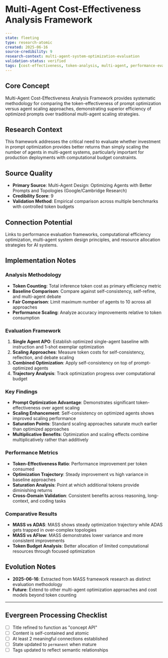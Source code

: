 # Multi-Agent Cost-Effectiveness Analysis Framework

```yaml
---
state: fleeting
type: research-atomic
created: 2025-06-16
source-credibility: 9
research-context: multi-agent-system-optimization-evaluation
validation-status: verified
tags: [cost-effectiveness, token-analysis, multi-agent, performance-evaluation, mass-framework]
---
```

## Core Concept

Multi-Agent Cost-Effectiveness Analysis Framework provides systematic methodology for comparing the token-effectiveness of prompt optimization versus agent scaling approaches, demonstrating superior efficiency of optimized prompts over traditional multi-agent scaling strategies.

## Research Context

This framework addresses the critical need to evaluate whether investment in prompt optimization provides better returns than simply scaling the number of agents in multi-agent systems, particularly important for production deployments with computational budget constraints.

## Source Quality

- **Primary Source**: Multi-Agent Design: Optimizing Agents with Better Prompts and Topologies (Google/Cambridge Research)
- **Credibility Score**: 9
- **Validation Method**: Empirical comparison across multiple benchmarks with controlled token budgets

## Connection Potential

Links to performance evaluation frameworks, computational efficiency optimization, multi-agent system design principles, and resource allocation strategies for AI systems.

## Implementation Notes

### Analysis Methodology
- **Token Counting**: Total inference token cost as primary efficiency metric
- **Baseline Comparison**: Compare against self-consistency, self-refine, and multi-agent debate
- **Fair Comparison**: Limit maximum number of agents to 10 across all approaches
- **Performance Scaling**: Analyze accuracy improvements relative to token consumption

### Evaluation Framework
1. **Single Agent APO**: Establish optimized single-agent baseline with instruction and 1-shot exemplar optimization
2. **Scaling Approaches**: Measure token costs for self-consistency, reflection, and debate scaling
3. **Combined Optimization**: Apply self-consistency on top of prompt-optimized agents
4. **Trajectory Analysis**: Track optimization progress over computational budget

### Key Findings
- **Prompt Optimization Advantage**: Demonstrates significant token-effectiveness over agent scaling
- **Scaling Enhancement**: Self-consistency on optimized agents shows improved scaling performance
- **Saturation Points**: Standard scaling approaches saturate much earlier than optimized approaches
- **Multiplicative Benefits**: Optimization and scaling effects combine multiplicatively rather than additively

### Performance Metrics
- **Token-Effectiveness Ratio**: Performance improvement per token consumed
- **Optimization Trajectory**: Steady improvement vs high variance in baseline approaches  
- **Saturation Analysis**: Point at which additional tokens provide diminishing returns
- **Cross-Domain Validation**: Consistent benefits across reasoning, long-context, and coding tasks

### Comparative Results
- **MASS vs ADAS**: MASS shows steady optimization trajectory while ADAS gets trapped in over-complex topologies
- **MASS vs AFlow**: MASS demonstrates lower variance and more consistent improvements
- **Token Budget Analysis**: Better allocation of limited computational resources through focused optimization

## Evolution Notes

- **2025-06-16**: Extracted from MASS framework research as distinct evaluation methodology
- **Future**: Extend to other multi-agent optimization approaches and cost models beyond token counting

---

## Evergreen Processing Checklist

- [ ] Title refined to function as "concept API"
- [ ] Content is self-contained and atomic
- [ ] At least 2 meaningful connections established  
- [ ] State updated to `permanent` when mature
- [ ] Tags updated to reflect semantic relationships